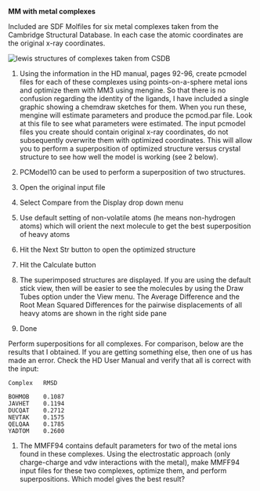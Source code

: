 **MM with metal complexes**

Included are SDF Molfiles for six metal complexes taken from the Cambridge Structural Database. 
In each case the atomic coordinates are the original x-ray coordinates.

![lewis structures of complexes taken from CSDB](https://github.com/drmperez/HostDesigner_tutorials/blob/014bc6ec17a4bae5c12f66c644449ce1bd8c05cb/MM_metal_complexes/HW%236.tif)

1. Using the information in the HD manual, pages 92-96, create pcmodel files for each of these complexes using points-on-a-sphere metal ions and optimize them with MM3 using mengine. So that there is no confusion regarding the identity of the ligands, I have included a single graphic showing a chemdraw sketches for them. When you run these, mengine will estimate parameters and produce the pcmod.par file. Look at this file to see what parameters were estimated. The input pcmodel files you create should contain original x-ray coordinates, do not subsequently overwrite them with optimized coordinates. This will allow you to perform a superposition of optimized structure versus crystal structure to see how well the model is working (see 2 below).

1. PCModel10 can be used to perform a superposition of two structures.

1. Open the original input file
2. Select Compare from the Display drop down menu
3. Use default setting of non-volatile atoms (he means non-hydrogen atoms) which will orient the next molecule to get the best superposition of heavy atoms
4. Hit the Next Str button to open the optimized structure
5. Hit the Calculate button
6. The superimposed structures are displayed. If you are using the default stick view, then will be easier to see the molecules by using the Draw Tubes option under the View menu. The Average Difference and the Root Mean Squared Differences for the pairwise displacements of all heavy atoms are shown in the right side pane
7. Done

Perform superpositions for all complexes. For comparison, below are the results that I obtained. If you are getting something else, then one of us has made an error. Check the HD User Manual and verify that all is correct with the input:
```
Complex   RMSD

BOHMOB    0.1087
JAVHET    0.1194
DUCQAT    0.2712
NEVTAK    0.1575
QELQAA    0.1785
YADTOM    0.2600
```

1. The MMFF94 contains default parameters for two of the metal ions found in these complexes. Using the electrostatic approach (only charge-charge and vdw interactions with the metal), make MMFF94 input files for these two complexes, optimize them, and perform superpositions. Which model gives the best result?

